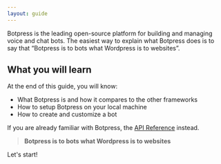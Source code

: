```yaml
---
layout: guide
---
```


Botpress is the leading open-source platform for building and managing voice and chat bots. 
The easiest way to explain what Botpress does is to say that “Botpress is to bots what Wordpress is to websites”.


## What you will learn <a class="toc" id="what-youll-learn" href="#what-youll-learn"></a>

At the end of this guide, you will know:
- What Botpress is and how it compares to the other frameworks
- How to setup Botpress on your local machine
- How to create and customize a bot

If you are already familiar with Botpress, the [API Reference]({{site.baseurl}}/reference) instead.

> **Botpress is to bots what Wordpress is to websites**

Let's start!
